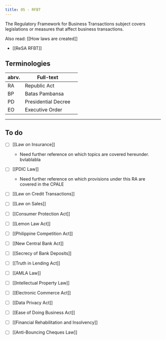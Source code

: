 ```yaml
---
title: 05 - RFBT
---
```


The Regulatory Framework for Business Transactions subject covers legislations or measures that affect business transactions.

Also read: [[How laws are created]]

- [[ReSA RFBT]]


## Terminologies

| abrv. | Full-text           |     |
| ----- | ------------------- | --- |
| RA    | Republic Act        |     |
| BP    | Batas Pambansa      |     |
| PD    | Presidential Decree |     |
| EO    | Executive Order     |     |

---
## To do

- [ ] [[Law on Insurance]]
	- Need further reference on which topics are covered hereunder. bvlablabla
- [ ] [[PDIC Law]]
	- Need further reference on which provisions under this RA are covered in the CPALE

- [ ] [[Law on Credit Transactions]]
- [ ] [[Law on Sales]]
- [ ] [[Consumer Protection Act]]
- [ ] [[Lemon Law Act]]
- [ ] [[Philippine Competition Act]]
- [ ] [[New Central Bank Act]]
- [ ] [[Secrecy of Bank Deposits]]
- [ ] [[Truth in Lending Act]]
- [ ] [[AMLA Law]]
- [ ] [[Intellectual Property Law]]
- [ ] [[Electronic Commerce Act]]
- [ ] [[Data Privacy Act]]
- [ ] [[Ease of Doing Business Act]]
- [ ] [[Financial Rehabilitation and Insolvency]]
- [ ] [[Anti-Bouncing Cheques Law]]
